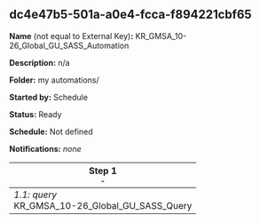 ## dc4e47b5-501a-a0e4-fcca-f894221cbf65

**Name** (not equal to External Key)**:** KR_GMSA_10-26_Global_GU_SASS_Automation

**Description:** n/a

**Folder:** my automations/

**Started by:** Schedule

**Status:** Ready

**Schedule:** Not defined

**Notifications:** _none_


| Step 1<br>_<small>-</small>_ |
| --- |
| _1.1: query_<br>KR_GMSA_10-26_Global_GU_SASS_Query |

